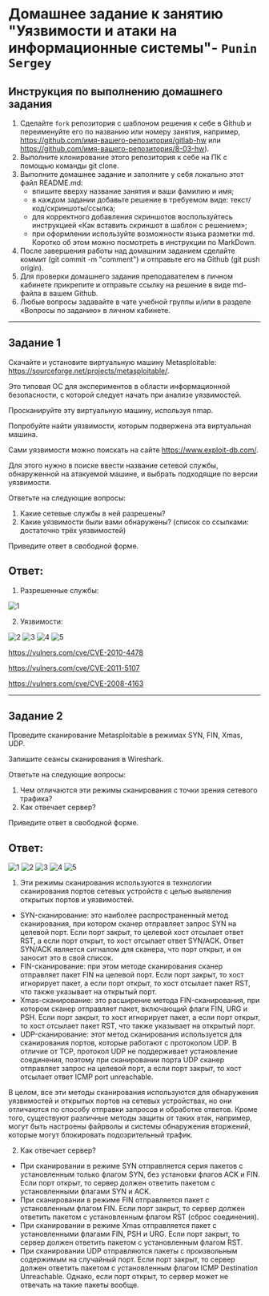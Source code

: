 # Домашнее задание к занятию "Уязвимости и атаки на информационные системы"- `Punin Sergey`

## Инструкция по выполнению домашнего задания
1. Сделайте `fork` репозитория c шаблоном решения к себе в Github и переименуйте его по названию или номеру занятия, например, https://github.com/имя-вашего-репозитория/gitlab-hw или https://github.com/имя-вашего-репозитория/8-03-hw).
2. Выполните клонирование этого репозитория к себе на ПК с помощью команды git clone.
3. Выполните домашнее задание и заполните у себя локально этот файл README.md:
   - впишите вверху название занятия и ваши фамилию и имя;
   - в каждом задании добавьте решение в требуемом виде: текст/код/скриншоты/ссылка;
   - для корректного добавления скриншотов воспользуйтесь инструкцией «Как вставить скриншот в шаблон с решением»;
   - при оформлении используйте возможности языка разметки md. Коротко об этом можно посмотреть в инструкции по MarkDown.
4. После завершения работы над домашним заданием сделайте коммит (git commit -m "comment") и отправьте его на Github (git push origin).
5. Для проверки домашнего задания преподавателем в личном кабинете прикрепите и отправьте ссылку на решение в виде md-файла в вашем Github.
6. Любые вопросы задавайте в чате учебной группы и/или в разделе «Вопросы по заданию» в личном кабинете.

---

## Задание 1
Скачайте и установите виртуальную машину Metasploitable: https://sourceforge.net/projects/metasploitable/.

Это типовая ОС для экспериментов в области информационной безопасности, с которой следует начать при анализе уязвимостей.

Просканируйте эту виртуальную машину, используя nmap.

Попробуйте найти уязвимости, которым подвержена эта виртуальная машина.

Сами уязвимости можно поискать на сайте https://www.exploit-db.com/.

Для этого нужно в поиске ввести название сетевой службы, обнаруженной на атакуемой машине, и выбрать подходящие по версии уязвимости.

Ответьте на следующие вопросы:

1. Какие сетевые службы в ней разрешены?
2. Какие уязвимости были вами обнаружены? (список со ссылками: достаточно трёх уязвимостей)
   
Приведите ответ в свободной форме.

## Ответ:
1. Разрешенные службы:

![1](https://github.com/Sawyer086/13_01/blob/main/DZ/1/1.jpg)

2. Уязвимости:

![2](https://github.com/Sawyer086/13_01/blob/main/DZ/1/2.jpg)
![3](https://github.com/Sawyer086/13_01/blob/main/DZ/1/3.jpg)
![4](https://github.com/Sawyer086/13_01/blob/main/DZ/1/4.jpg)
![5](https://github.com/Sawyer086/13_01/blob/main/DZ/1/5.jpg)

https://vulners.com/cve/CVE-2010-4478

https://vulners.com/cve/CVE-2011-5107

https://vulners.com/cve/CVE-2008-4163

---

## Задание 2
Проведите сканирование Metasploitable в режимах SYN, FIN, Xmas, UDP.

Запишите сеансы сканирования в Wireshark.

Ответьте на следующие вопросы:

1. Чем отличаются эти режимы сканирования с точки зрения сетевого трафика?
2. Как отвечает сервер?
   
Приведите ответ в свободной форме.

## Ответ:
![1](https://github.com/Sawyer086/13_01/blob/main/DZ/2/2.1.jpg)
![2](https://github.com/Sawyer086/13_01/blob/main/DZ/2/2.2.jpg)
![3](https://github.com/Sawyer086/13_01/blob/main/DZ/2/2.3.jpg)
![4](https://github.com/Sawyer086/13_01/blob/main/DZ/2/2.4.jpg)
![5](https://github.com/Sawyer086/13_01/blob/main/DZ/2/2.5.jpg)


1. Эти режимы сканирования используются в технологии сканирования портов сетевых устройств с целью выявления открытых портов и уязвимостей.

- SYN-сканирование: это наиболее распространенный метод сканирования, при котором сканер отправляет запрос SYN на целевой порт. Если порт закрыт, то целевой хост отсылает ответ RST, а если порт открыт, то хост отсылает ответ SYN/ACK. Ответ SYN/ACK является сигналом для сканера, что порт открыт, и он заносит это в свой список.
- FIN-сканирование: при этом методе сканирования сканер отправляет пакет FIN на целевой порт. Если порт закрыт, то хост игнорирует пакет, а если порт открыт, то хост отсылает пакет RST, что также указывает на открытый порт.
- Xmas-сканирование: это расширение метода FIN-сканирования, при котором сканер отправляет пакет, включающий флаги FIN, URG и PSH. Если порт закрыт, то хост игнорирует пакет, а если порт открыт, то хост отсылает пакет RST, что также указывает на открытый порт.
- UDP-сканирование: этот метод сканирования используется для сканирования портов, которые работают с протоколом UDP. В отличие от TCP, протокол UDP не поддерживает установление соединения, поэтому при сканировании порта UDP сканер отправляет запрос на целевой порт, а если порт закрыт, то хост отсылает ответ ICMP port unreachable.

В целом, все эти методы сканирования используются для обнаружения уязвимостей и открытых портов на сетевых устройствах, но они отличаются по способу отправки запросов и обработке ответов. Кроме того, существуют различные методы защиты от таких атак, например, могут быть настроены файрволы и системы обнаружения вторжений, которые могут блокировать подозрительный трафик.

2. Как отвечает сервер?

- При сканировании в режиме SYN отправляется серия пакетов с установленным только флагом SYN, без установки флагов ACK и FIN. Если порт открыт, то сервер должен ответить пакетом с установленными флагами SYN и ACK.
- При сканировании в режиме FIN отправляется пакет с установленным флагом FIN. Если порт закрыт, то сервер должен ответить пакетом с установленным флагом RST (сброс соединения).
- При сканировании в режиме Xmas отправляется пакет с установленными флагами FIN, PSH и URG. Если порт закрыт, то сервер должен ответить пакетом с установленным флагом RST.
- При сканировании UDP отправляются пакеты с произвольным содержимым на случайный порт. Если порт закрыт, то сервер должен ответить пакетом с установленным флагом ICMP Destination Unreachable. Однако, если порт открыт, то сервер может не отвечать на такие пакеты вообще.

